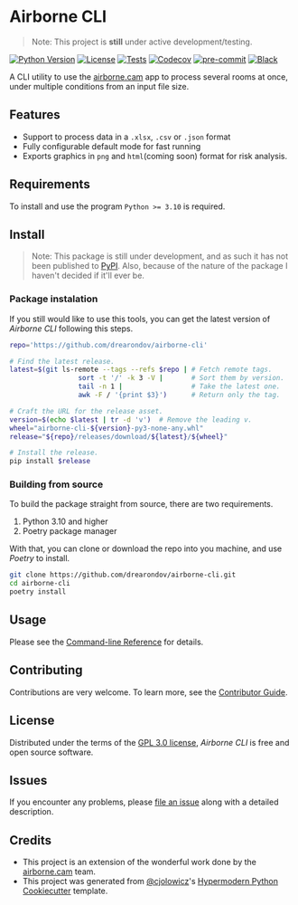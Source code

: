 # Airborne CLI

> Note: This project is **still** under active development/testing.

[![Python Version](https://img.shields.io/badge/python-%3E=3.10-blue?style=for-the-badge&logo=python&logoColor=white)][python version]
[![License](https://img.shields.io/github/license/drearondov/airborne-cli?style=for-the-badge)][license]
[![Tests](https://github.com/drearondov/airborne-cli/workflows/Tests/badge.svg)][tests]
[![Codecov](https://img.shields.io/codecov/c/github/drearondov/airborne-cli?style=for-the-badge&logo=codecov&logoColor=white)][codecov]
[![pre-commit](https://img.shields.io/badge/pre--commit-enabled-brightgreen?logo=pre-commit&logoColor=white&style=for-the-badge)][pre-commit]
[![Black](https://img.shields.io/badge/code%20style-black-000000.svg?style=for-the-badge)][black]

A CLI utility to use the [airborne.cam] app to process several rooms at once,
under multiple conditions from an input file size.

## Features

- Support to process data in a `.xlsx`, `.csv` or `.json` format
- Fully configurable default mode for fast running
- Exports graphics in `png` and `html`(coming soon) format for risk analysis.

## Requirements

To install and use the program `Python >= 3.10` is required.

## Install

> Note: This package is still under development, and as such it has not been
> published to [PyPI]. Also, because of the nature of the package I haven't
> decided if it'll ever be.

### Package instalation

If you still would like to use this tools, you can get the latest version of
_Airborne CLI_ following this steps.

```bash
repo='https://github.com/drearondov/airborne-cli'

# Find the latest release.
latest=$(git ls-remote --tags --refs $repo | # Fetch remote tags.
                 sort -t '/' -k 3 -V |       # Sort them by version.
                 tail -n 1 |                 # Take the latest one.
                 awk -F / '{print $3}')      # Return only the tag.

# Craft the URL for the release asset.
version=$(echo $latest | tr -d 'v')  # Remove the leading v.
wheel="airborne-cli-${version}-py3-none-any.whl"
release="${repo}/releases/download/${latest}/${wheel}"

# Install the release.
pip install $release
```

### Building from source

To build the package straight from source, there are two requirements.

1. Python 3.10 and higher
1. Poetry package manager

With that, you can clone or download the repo into you machine, and use
_Poetry_ to install.

```bash
git clone https://github.com/drearondov/airborne-cli.git
cd airborne-cli
poetry install
```

## Usage

Please see the [Command-line Reference] for details.

## Contributing

Contributions are very welcome.
To learn more, see the [Contributor Guide].

## License

Distributed under the terms of the [GPL 3.0 license][license],
_Airborne CLI_ is free and open source software.

## Issues

If you encounter any problems,
please [file an issue] along with a detailed description.

## Credits

- This project is an extension of the wonderful work done by the
  [airborne.cam] team.
- This project was generated from [@cjolowicz]'s
  [Hypermodern Python Cookiecutter] template.

<!-- github-only -->

[@cjolowicz]: https://github.com/cjolowicz
[airborne.cam]: https://airborne.cam
[black]: https://github.com/psf/black
[codecov]: https://app.codecov.io/gh/drearondov/airborne-cli
[command-line reference]: https://airborne-cli.readthedocs.io/en/latest/usage.html
[contributor guide]: https://github.com/drearondov/airborne-cli/blob/main/CONTRIBUTING.md
[file an issue]: https://github.com/drearondov/airborne-cli/issues
[hypermodern python cookiecutter]: https://github.com/cjolowicz/cookiecutter-hypermodern-python
[license]: https://github.com/drearondov/airborne-cli/blob/master/LICENSE
[pre-commit]: https://github.com/pre-commit/pre-commit
[pypi]: https://pypi.org
[python version]: https://pypi.org/project/airborne-cli
[tests]: https://github.com/drearondov/airborne-cli/actions?workflow=Tests
